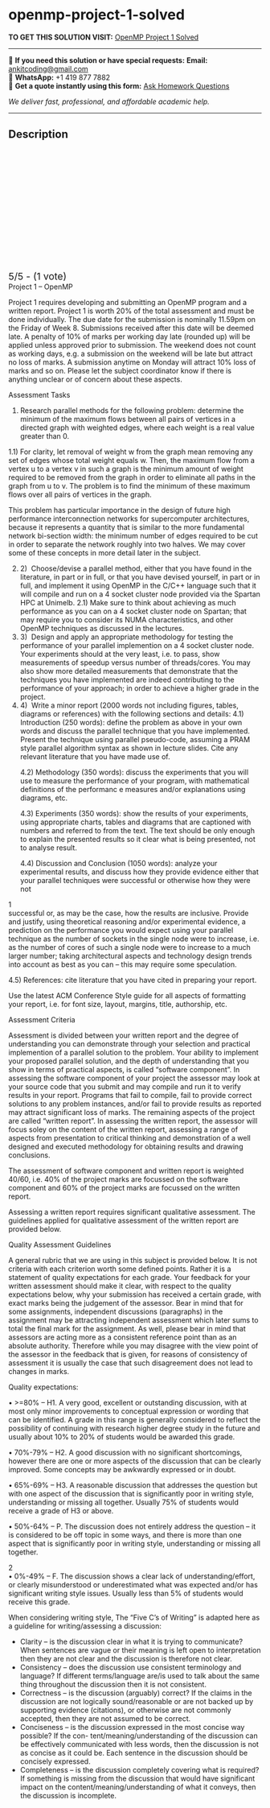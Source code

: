 # openmp-project-1-solved
**TO GET THIS SOLUTION VISIT:** [OpenMP Project 1 Solved](https://www.ankitcodinghub.com/product/openmp-project-1-solved/)


---

📩 **If you need this solution or have special requests:** **Email:** ankitcoding@gmail.com  
📱 **WhatsApp:** +1 419 877 7882  
📄 **Get a quote instantly using this form:** [Ask Homework Questions](https://www.ankitcodinghub.com/services/ask-homework-questions/)

*We deliver fast, professional, and affordable academic help.*

---

<h2>Description</h2>



<div class="kk-star-ratings kksr-auto kksr-align-center kksr-valign-top" data-payload="{&quot;align&quot;:&quot;center&quot;,&quot;id&quot;:&quot;101934&quot;,&quot;slug&quot;:&quot;default&quot;,&quot;valign&quot;:&quot;top&quot;,&quot;ignore&quot;:&quot;&quot;,&quot;reference&quot;:&quot;auto&quot;,&quot;class&quot;:&quot;&quot;,&quot;count&quot;:&quot;1&quot;,&quot;legendonly&quot;:&quot;&quot;,&quot;readonly&quot;:&quot;&quot;,&quot;score&quot;:&quot;5&quot;,&quot;starsonly&quot;:&quot;&quot;,&quot;best&quot;:&quot;5&quot;,&quot;gap&quot;:&quot;4&quot;,&quot;greet&quot;:&quot;Rate this product&quot;,&quot;legend&quot;:&quot;5\/5 - (1 vote)&quot;,&quot;size&quot;:&quot;24&quot;,&quot;title&quot;:&quot;OpenMP Project 1 Solved&quot;,&quot;width&quot;:&quot;138&quot;,&quot;_legend&quot;:&quot;{score}\/{best} - ({count} {votes})&quot;,&quot;font_factor&quot;:&quot;1.25&quot;}">

<div class="kksr-stars">

<div class="kksr-stars-inactive">
            <div class="kksr-star" data-star="1" style="padding-right: 4px">


<div class="kksr-icon" style="width: 24px; height: 24px;"></div>
        </div>
            <div class="kksr-star" data-star="2" style="padding-right: 4px">


<div class="kksr-icon" style="width: 24px; height: 24px;"></div>
        </div>
            <div class="kksr-star" data-star="3" style="padding-right: 4px">


<div class="kksr-icon" style="width: 24px; height: 24px;"></div>
        </div>
            <div class="kksr-star" data-star="4" style="padding-right: 4px">


<div class="kksr-icon" style="width: 24px; height: 24px;"></div>
        </div>
            <div class="kksr-star" data-star="5" style="padding-right: 4px">


<div class="kksr-icon" style="width: 24px; height: 24px;"></div>
        </div>
    </div>

<div class="kksr-stars-active" style="width: 138px;">
            <div class="kksr-star" style="padding-right: 4px">


<div class="kksr-icon" style="width: 24px; height: 24px;"></div>
        </div>
            <div class="kksr-star" style="padding-right: 4px">


<div class="kksr-icon" style="width: 24px; height: 24px;"></div>
        </div>
            <div class="kksr-star" style="padding-right: 4px">


<div class="kksr-icon" style="width: 24px; height: 24px;"></div>
        </div>
            <div class="kksr-star" style="padding-right: 4px">


<div class="kksr-icon" style="width: 24px; height: 24px;"></div>
        </div>
            <div class="kksr-star" style="padding-right: 4px">


<div class="kksr-icon" style="width: 24px; height: 24px;"></div>
        </div>
    </div>
</div>


<div class="kksr-legend" style="font-size: 19.2px;">
            5/5 - (1 vote)    </div>
    </div>
<div class="page" title="Page 1">
<div class="layoutArea">
<div class="column">
Project 1 – OpenMP

Project 1 requires developing and submitting an OpenMP program and a written report. Project 1 is worth 20% of the total assessment and must be done individually. The due date for the submission is nominally 11.59pm on the Friday of Week 8. Submissions received after this date will be deemed late. A penalty of 10% of marks per working day late (rounded up) will be applied unless approved prior to submission. The weekend does not count as working days, e.g. a submission on the weekend will be late but attract no loss of marks. A submission anytime on Monday will attract 10% loss of marks and so on. Please let the subject coordinator know if there is anything unclear or of concern about these aspects.

Assessment Tasks

1) Research parallel methods for the following problem: determine the minimum of the maximum flows between all pairs of vertices in a directed graph with weighted edges, where each weight is a real value greater than 0.

1.1) For clarity, let removal of weight w from the graph mean removing any set of edges whose total weight equals w. Then, the maximum flow from a vertex u to a vertex v in such a graph is the minimum amount of weight required to be removed from the graph in order to eliminate all paths in the graph from u to v. The problem is to find the minimum of these maximum flows over all pairs of vertices in the graph.

This problem has particular importance in the design of future high performance interconnection networks for supercomputer architectures, because it represents a quantity that is similar to the more fundamental network bi-section width: the minimum number of edges required to be cut in order to separate the network roughly into two halves. We may cover some of these concepts in more detail later in the subject.

<ol start="2">
<li>2) &nbsp;Choose/devise a parallel method, either that you have found in the literature, in part or in full, or that you have devised yourself, in part or in full, and implement it using OpenMP in the C/C++ language such that it will compile and run on a 4 socket cluster node provided via the Spartan HPC at Unimelb.
2.1) Make sure to think about achieving as much performance as you can on a 4 socket cluster node on Spartan; that may require you to consider its NUMA characteristics, and other OpenMP techniques as discussed in the lectures.
</li>
<li>3) &nbsp;Design and apply an appropriate methodology for testing the performance of your parallel implemention on a 4 socket cluster node. Your experiments should at the very least, i.e. to pass, show measurements of speedup versus number of threads/cores. You may also show more detailed measurements that demonstrate that the techniques you have implemented are indeed contributing to the performance of your approach; in order to achieve a higher grade in the project.</li>
<li>4) &nbsp;Write a minor report (2000 words not including figures, tables, diagrams or references) with the following sections and details:
4.1) Introduction (250 words): define the problem as above in your own words and discuss the parallel technique that you have implemented. Present the technique using parallel pseudo-code, assuming a PRAM style parallel algorithm syntax as shown in lecture slides. Cite any relevant literature that you have made use of.

4.2) Methodology (350 words): discuss the experiments that you will use to measure the performance of your program, with mathematical definitions of the performanc e measures and/or explanations using diagrams, etc.

4.3) Experiments (350 words): show the results of your experiments, using appropriate charts, tables and diagrams that are captioned with numbers and referred to from the text. The text should be only enough to explain the presented results so it clear what is being presented, not to analyse result.

4.4) Discussion and Conclusion (1050 words): analyze your experimental results, and discuss how they provide evidence either that your parallel techniques were successful or otherwise how they were not
</li>
</ol>
</div>
</div>
<div class="layoutArea">
<div class="column">
1

</div>
</div>
</div>
<div class="page" title="Page 2">
<div class="layoutArea">
<div class="column">
successful or, as may be the case, how the results are inclusive. Provide and justify, using theoretical reasoning and/or experimental evidence, a prediction on the performance you would expect using your parallel technique as the number of sockets in the single node were to increase, i.e. as the number of cores of such a single node were to increase to a much larger number; taking architectural aspects and technology design trends into account as best as you can – this may require some speculation.

4.5) References: cite literature that you have cited in preparing your report.

Use the latest ACM Conference Style guide for all aspects of formatting your report, i.e. for font size, layout, margins, title, authorship, etc.

Assessment Criteria

Assessment is divided between your written report and the degree of understanding you can demonstrate through your selection and practical implemention of a parallel solution to the problem. Your ability to implement your proposed parallel solution, and the depth of understanding that you show in terms of practical aspects, is called “software component”. In assessing the software component of your project the assessor may look at your source code that you submit and may compile and run it to verify results in your report. Programs that fail to compile, fail to provide correct solutions to any problem instances, and/or fail to provide results as reported may attract significant loss of marks. The remaining aspects of the project are called “written report”. In assessing the written report, the assessor will focus soley on the content of the written report, assessing a range of aspects from presentation to critical thinking and demonstration of a well designed and executed methodology for obtaining results and drawing conclusions.

The assessment of software component and written report is weighted 40/60, i.e. 40% of the project marks are focussed on the software component and 60% of the project marks are focussed on the written report.

Assessing a written report requires significant qualitative assessment. The guidelines applied for qualitative assessment of the written report are provided below.

Quality Assessment Guidelines

A general rubric that we are using in this subject is provided below. It is not criteria with each criterion worth some defined points. Rather it is a statement of quality expectations for each grade. Your feedback for your written assessment should make it clear, with respect to the quality expectations below, why your submission has received a certain grade, with exact marks being the judgement of the assessor. Bear in mind that for some assignments, independent discussions (paragraphs) in the assignment may be attracting independent assessment which later sums to total the final mark for the assignment. As well, please bear in mind that assessors are acting more as a consistent reference point than as an absolute authority. Therefore while you may disagree with the view point of the assessor in the feedback that is given, for reasons of consistency of assessment it is usually the case that such disagreement does not lead to changes in marks.

Quality expectations:

• &gt;=80% – H1. A very good, excellent or outstanding discussion, with at most only minor improvements to conceptual expression or wording that can be identified. A grade in this range is generally considered to reflect the possibility of continuing with research higher degree study in the future and usually about 10% to 20% of students would be awarded this grade.

• 70%-79% – H2. A good discussion with no significant shortcomings, however there are one or more aspects of the discussion that can be clearly improved. Some concepts may be awkwardly expressed or in doubt.

• 65%-69% – H3. A reasonable discussion that addresses the question but with one aspect of the discussion that is significantly poor in writing style, understanding or missing all together. Usually 75% of students would receive a grade of H3 or above.

• 50%-64% – P. The discussion does not entirely address the question – it is considered to be off topic in some ways, and there is more than one aspect that is significantly poor in writing style, understanding or missing all together.

</div>
</div>
<div class="layoutArea">
<div class="column">
2

</div>
</div>
</div>
<div class="page" title="Page 3">
<div class="layoutArea">
<div class="column">
• 0%-49% – F. The discussion shows a clear lack of understanding/effort, or clearly misunderstood or underestimated what was expected and/or has significant writing style issues. Usually less than 5% of students would receive this grade.

When considering writing style, The “Five C’s of Writing” is adapted here as a guideline for writing/assessing a discussion:

<ul>
<li>Clarity – is the discussion clear in what it is trying to communicate? When sentences are vague or their meaning is left open to interpretation then they are not clear and the discussion is therefore not clear.</li>
<li>Consistency – does the discussion use consistent terminology and language? If different terms/language
are/is used to talk about the same thing throughout the discussion then it is not consistent.
</li>
<li>Correctness – is the discussion (arguably) correct? If the claims in the discussion are not logically sound/reasonable or are not backed up by supporting evidence (citations), or otherwise are not commonly
accepted, then they are not assumed to be correct.
</li>
<li>Conciseness – is the discussion expressed in the most concise way possible? If the con-
tent/meaning/understanding of the discussion can be effectively communicated with less words, then the discussion is not as concise as it could be. Each sentence in the discussion should be concisely expressed.
</li>
<li>Completeness – is the discussion completely covering what is required? If something is missing from the discussion that would have significant impact on the content/meaning/understanding of what it conveys, then the discussion is incomplete.</li>
</ul>
</div>
</div>
</div>
